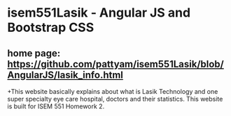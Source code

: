  # isem551Lasik - Angular JS and Bootstrap CSS
 
 ## home page: https://github.com/pattyam/isem551Lasik/blob/AngularJS/lasik_info.html

+This website basically explains about what is Lasik Technology and one super specialty eye care hospital, doctors and their statistics. This website is built for ISEM 551 Homework 2.
